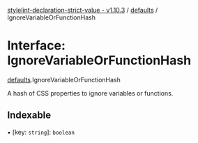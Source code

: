 [stylelint-declaration-strict-value - v1.10.3](../README.md) / [defaults](../modules/defaults.md) / IgnoreVariableOrFunctionHash

# Interface: IgnoreVariableOrFunctionHash

[defaults](../modules/defaults.md).IgnoreVariableOrFunctionHash

A hash of CSS properties to ignore variables or functions.

## Indexable

▪ [key: `string`]: `boolean`
